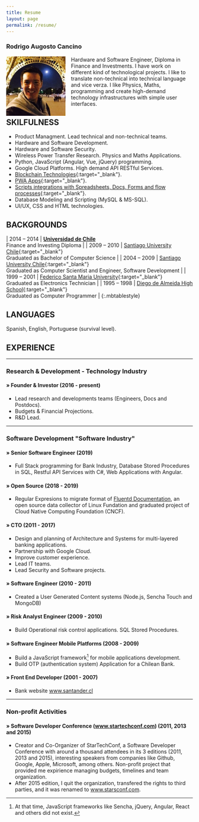 ```yaml
---
title: Resume
layout: page
permalink: /resume/
---
```


### Rodrigo Augosto Cancino
<!--a href="/assets/resume-rodrigo-augosto-en.pdf" style="float: right;" target="_blank"><img src="/assets/download-pdf-file-button.gif">English PDF</a>

<a href="/assets/resume-rodrigo-augosto-es.pdf" style="float: right; margin-right: 10px;" target="_blank"><img src="/assets/download-pdf-file-button.gif">Español PDF</a-->
<div style="clear: both;">
</div>
<img src="/assets/coto.jpg" width="160" height="160" style="float: left; margin-right: 15px;"/> Hardware and Software Engineer, Diploma in Finance and Investments. I have work on different kind of technological projects. I like to translate non-technical into technical language and vice verza. 
I like Physics, Maths, programming and create high-demand technology infrastructures with simple user interfaces.


## SKILFULNESS

- Product Managment. Lead technical and non-technical teams.
- Hardware and Software Development.
- Hardware and Software Security.
- Wireless Power Transfer Research. Physics and Maths Applications.
- Python, JavaScript (Angular, Vue, jQuery) programming.
- Google Cloud Platforms. High demand API RESTful Services.
- [Blockchain Technologies](http://bit.ly/cryptocurrency_programming){:target="_blank"}.
- [PWA Apps](http://bit.ly/mob_apps_programming){:target="_blank"}.
- [Scripts integrations with Spreadsheets, Docs, Forms and flow processes][quora_s]{:target="_blank"}.
- Database Modeling and Scripting (MySQL & MS-SQL).
- UI/UX, CSS and HTML technologies.


## BACKGROUNDS

| 2014 – 2014 | **[Universidad de Chile][fen]**  <br> Finance and Investing Diploma |
| 2009 – 2010 | [Santiago University Chile][usach]{:target="_blank"} <br> Graduated as Bachelor of Computer Science |
| 2004 – 2009 | [Santiago University Chile][usach]{:target="_blank"} <br> Graduated as Computer Scientist and Engineer, Software Development |
| 1999 – 2001 | [Federico Santa Maria University][usm]{:target="_blank"} <br> Graduated as Electronics Technician |
| 1995 – 1998 | [Diego de Almeida High School][lda]{:target="_blank"} <br> Graduated as Computer Programmer |
{:.mbtablestyle}

    
## LANGUAGES

Spanish, English, Portuguese (survival level).

## EXPERIENCE

<hr>

### Research & Development - Technology Industry
#### » Founder & Investor (2016 - present)

- Lead research and developments teams (Engineers, Docs and Postdocs).
- Budgets & Financial Projections.
- R&D Lead.

<hr>

### Software Development "Software Industry"
#### » Senior Software Engineer  (2019)
- Full Stack programming for Bank Industry, Database Stored Procedures in SQL, Restful API Services with C#, Web Applications with Angular. 

#### » Open Source (2018 - 2019)
- Regular Expresions to migrate format of [Fluentd Documentation](https://docs.fluentd.org/), an open source data collector of Linux Fundation and graduated project of Cloud Native Computing Foundation (CNCF).

#### » CTO (2011 - 2017)
- Design and planning of Architecture and Systems for multi-layered banking applications.
- Partnership with Google Cloud.
- Improve customer experience.
- Lead IT teams.
- Lead Security and Software projects.

#### » Software Engineer (2010 - 2011)
- Created a User Generated Content systems (Node.js, Sencha Touch and MongoDB)

#### » Risk Analyst Engineer (2009 - 2010)
- Build Operational risk control applications. SQL Stored Procedures.

#### » Software Engineer Mobile Platforms (2008 - 2009)
- Build a JavaScript framework[^framework] for mobile applications development.
- Build OTP (authentication system) Application for a Chilean Bank. 

#### » Front End Developer (2001 - 2007)
- Bank website www.santander.cl 

<hr>

### Non-profit Activities 
#### » Software Developer Conference (www.startechconf.com) (2011, 2013 and 2015)
- Creator and Co-Organizer of StarTechConf, a Software Developer Conference with around a thousand attendees in its 3 editions (2011, 2013 and 2015), interesting speakers from companies like Github, Google, Apple, Microsoft, among others. Non-profit project that provided me expirience managing budgets, timelines and team organization.
- After 2015 edition, I quit the organization, transfered the rights to third parties, and it was renamed to www.starsconf.com.


[^framework]: At that time, JavaScript frameworks like Sencha, jQuery, Angular, React and others did not exist.

[usach]: http://www.usach.cl
[usm]: http://www.utfsm.cl
[fen]: http://www.fen.uchile.cl
[t_coto]: https://www.twitter.com/coto
[g_coto]: https://www.github.com/coto
[quora_s]: https://www.quora.com/What-is-the-coolest-thing-you-have-ever-created-alone-as-a-programmer/answer/Coto-Augosto
[quora]: https://www.quora.com/Coto-Augosto
[lda]: http://fees.cl/lda/
